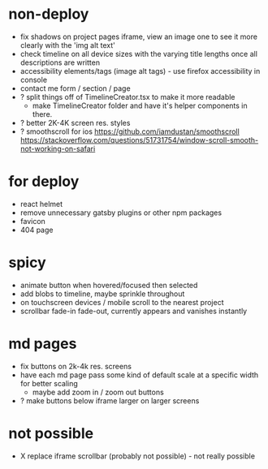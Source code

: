 # non-deploy

- fix shadows on project pages iframe, view an image one to see it more clearly with the 'img alt text'
- check timeline on all device sizes with the varying title lengths once all descriptions are written
- accessibility elements/tags (image alt tags) - use firefox accessibility in console
- contact me form / section / page
- ? split things off of TimelineCreator.tsx to make it more readable
  - make TimelineCreator folder and have it's helper components in there.
- ? better 2K-4K screen res. styles
- ? smoothscroll for ios https://github.com/iamdustan/smoothscroll https://stackoverflow.com/questions/51731754/window-scroll-smooth-not-working-on-safari

# for deploy

- react helmet
- remove unnecessary gatsby plugins or other npm packages
- favicon
- 404 page

# spicy

- animate button when hovered/focused then selected
- add blobs to timeline, maybe sprinkle throughout
- on touchscreen devices / mobile scroll to the nearest project
- scrollbar fade-in fade-out, currently appears and vanishes instantly

# md pages

- fix buttons on 2k-4k res. screens
- have each md page pass some kind of default scale at a specific width for better scaling
  - maybe add zoom in / zoom out buttons
- ? make buttons below iframe larger on larger screens

# not possible

- X replace iframe scrollbar (probably not possible) - not really possible
